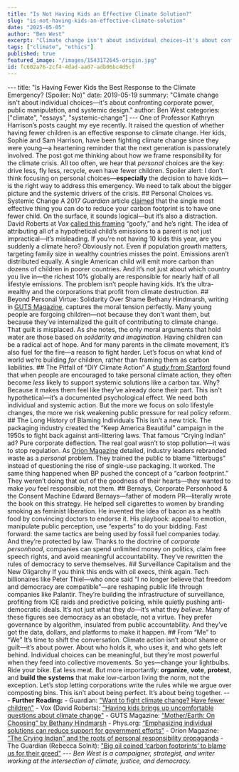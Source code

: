 ```yaml
---
title: "Is Not Having Kids an Effective Climate Solution?"
slug: "is-not-having-kids-an-effective-climate-solution"
date: "2025-05-05"
author: "Ben West"
excerpt: "Climate change isn't about individual choices—it's about confronting corporate power, public manipulation, and systemic design."
tags: ["climate", "ethics"]
published: true
featured_image: "/images/1543172645-origin.jpg"
id: fc602a76-2cf4-4dad-aa07-adb06bc4d5cf
---
```


--- title: "Is Having Fewer Kids the Best Response to the Climate Emergency? (Spoiler: No)" date: 2019-05-19 summary: "Climate change isn't about individual choices—it's about confronting corporate power, public manipulation, and systemic design." author: Ben West categories: ["climate", "essays", "systemic-change"] --- One of Professor Kathryn Harrison’s posts caught my eye recently. It raised the question of whether having fewer children is an effective response to climate change. Her kids, Sophie and Sam Harrison, have been fighting climate change since they were young—a heartening reminder that the next generation is passionately involved. The post got me thinking about how we frame responsibility for the climate crisis. All too often, we hear that *personal* choices are the key: drive less, fly less, recycle, even have fewer children. Spoiler alert: I don’t think focusing on personal choices—**especially** the decision to have kids—is the right way to address this emergency. We need to talk about the bigger picture and the systemic drivers of the crisis. ## Personal Choices vs. Systemic Change A 2017 *Guardian* article [claimed](https://www.theguardian.com/environment/2017/jul/12/want-to-fight-climate-change-have-fewer-children) that the single most effective thing you can do to reduce your carbon footprint is to have one fewer child. On the surface, it sounds logical—but it’s also a distraction. David Roberts at *Vox* [called this framing](https://www.vox.com/energy-and-environment/2017/7/26/16004062/kids-climate-change) “goofy,” and he’s right. The idea of attributing all of a hypothetical child’s emissions to a parent is not just impractical—it’s misleading. If you’re not having 10 kids this year, are you suddenly a climate hero? Obviously not. Even if population growth matters, targeting family size in wealthy countries misses the point. Emissions aren’t distributed equally. A single American child will emit more carbon than dozens of children in poorer countries. And it’s not just about which country you live in—the richest 10% globally are responsible for nearly half of all lifestyle emissions. The problem isn’t people having kids. It’s the ultra-wealthy and the corporations that profit from climate destruction. ## Beyond Personal Virtue: Solidarity Over Shame Bethany Hindmarsh, writing in [GUTS Magazine](http://gutsmagazine.ca/motherearth-on/), captures the moral tension perfectly. Many young people are forgoing children—not because they don’t want them, but because they’ve internalized the guilt of contributing to climate change. That guilt is misplaced. As she notes, the only moral arguments that hold water are those based on *solidarity and imagination*. Having children can be a radical act of hope. And for many parents in the climate movement, it’s also fuel for the fire—a reason to fight harder. Let’s focus on what kind of world we’re building *for* children, rather than framing them as carbon liabilities. ## The Pitfall of “DIY Climate Action” A [study from Stanford](https://phys.org/news/2017-06-emphasizing-individual-solutions-big-issues.html) found that when people are encouraged to take personal climate action, they often become *less* likely to support systemic solutions like a carbon tax. Why? Because it makes them feel like they’ve already done their part. This isn't hypothetical—it’s a documented psychological effect. We need both individual and systemic action. But the more we focus on solo lifestyle changes, the more we risk weakening public pressure for real policy reform. ## The Long History of Blaming Individuals This isn’t a new trick. The packaging industry created the “Keep America Beautiful” campaign in the 1950s to fight back against anti-littering laws. That famous “Crying Indian” ad? Pure corporate deflection. The real goal wasn’t to stop pollution—it was to stop regulation. As [Orion Magazine](https://orionmagazine.org/article/the-new-abolitionists/) detailed, industry leaders rebranded waste as a *personal* problem. They trained the public to blame “litterbugs” instead of questioning the rise of single-use packaging. It worked. The same thing happened when BP pushed the concept of a “carbon footprint.” They weren’t doing that out of the goodness of their hearts—they wanted to make *you* feel responsible, not them. ## Bernays, Corporate Personhood & the Consent Machine Edward Bernays—father of modern PR—literally wrote the book on this strategy. He helped sell cigarettes to women by branding smoking as feminist liberation. He invented the idea of bacon as a health food by convincing doctors to endorse it. His playbook: appeal to emotion, manipulate public perception, use “experts” to do your bidding. Fast forward: the same tactics are being used by fossil fuel companies today. And they’re protected by law. Thanks to the doctrine of *corporate personhood*, companies can spend unlimited money on politics, claim free speech rights, and avoid meaningful accountability. They’ve rewritten the rules of democracy to serve themselves. ## Surveillance Capitalism and the New Oligarchy If you think this ends with oil execs, think again. Tech billionaires like Peter Thiel—who once said “I no longer believe that freedom and democracy are compatible”—are reshaping public life through companies like Palantir. They’re building the infrastructure of surveillance, profiting from ICE raids and predictive policing, while quietly pushing anti-democratic ideals. It’s not just what they *do*—it’s what they *believe*. Many of these figures see democracy as an obstacle, not a virtue. They prefer governance by algorithm, insulated from public accountability. And they’ve got the data, dollars, and platforms to make it happen. ## From “Me” to “We” It’s time to shift the conversation. Climate action isn’t about shame or guilt—it’s about power. About who holds it, who uses it, and who gets left behind. Individual choices can be meaningful, but they’re most powerful when they feed into collective movements. So yes—change your lightbulbs. Ride your bike. Eat less meat. But more importantly: **organize**, **vote**, **protest**, and **build the systems** that make low-carbon living the norm, not the exception. Let’s stop letting corporations write the rules while we argue over composting bins. This isn’t about being perfect. It’s about being together. --- **Further Reading:** - Guardian: ["Want to fight climate change? Have fewer children"](https://www.theguardian.com/environment/2017/jul/12/want-to-fight-climate-change-have-fewer-children) - Vox (David Roberts): ["Having kids brings up uncomfortable questions about climate change"](https://www.vox.com/energy-and-environment/2017/7/26/16004062/kids-climate-change) - GUTS Magazine: [“Mother/Earth: On Choosing” by Bethany Hindmarsh](http://gutsmagazine.ca/motherearth-on/) - Phys.org: [“Emphasizing individual solutions can reduce support for government efforts”](https://phys.org/news/2017-06-emphasizing-individual-solutions-big-issues.html) - Orion Magazine: [“The Crying Indian” and the roots of personal responsibility propaganda](https://orionmagazine.org/article/the-new-abolitionists/) - The Guardian (Rebecca Solnit): ["Big oil coined ‘carbon footprints’ to blame us for their greed"](https://www.theguardian.com/commentisfree/2021/aug/23/big-oil-coined-carbon-footprints-to-blame-us-for-their-greed) --- *Ben West is a campaigner, strategist, and writer working at the intersection of climate, justice, and democracy.*